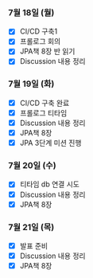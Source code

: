 ### 7월 18일 (월)
- [x] CI/CD 구축1
- [x] 프롤로그 회의 
- [x] JPA책 8장 반 읽기 
- [x] Discussion 내용 정리

### 7월 19일 (화)
- [x] CI/CD 구축 완료
- [x] 프롤로그 티타임
- [x] Discussion 내용 정리
- [x] JPA책 8장
- [x] JPA 3단계 미션 진행 

### 7월 20일 (수)
- [X] 티타임 db 연결 시도
- [x] Discussion 내용 정리
- [x] JPA책 8장

### 7월 21일 (목)
- [x] 발표 준비
- [x] Discussion 내용 정리
- [x] JPA책 8장
